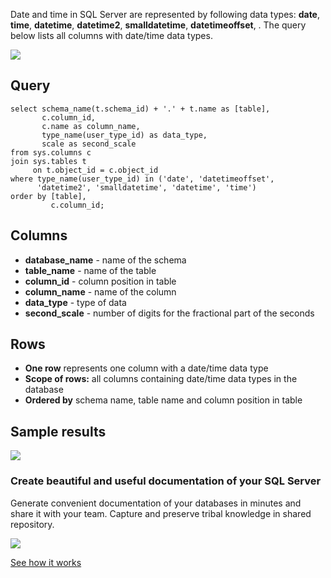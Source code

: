 Date and time in SQL Server are represented by following data types: **date**, **time**, **datetime**, **datetime2**, **smalldatetime**, **datetimeoffset**, . The query below lists all columns with date/time data types.

[![](https://dataedo.com/asset/img/markdown/docs/test-article/3187eed29ce5b9127613e8a72fc11156.png)](https://dataedo.com/blog/confused-when-trying-to-work-with-databases?cta=kb-query-confused)

## Query

```
select schema_name(t.schema_id) + '.' + t.name as [table],
       c.column_id,
       c.name as column_name,
       type_name(user_type_id) as data_type,
       scale as second_scale
from sys.columns c
join sys.tables t
     on t.object_id = c.object_id
where type_name(user_type_id) in ('date', 'datetimeoffset', 
      'datetime2', 'smalldatetime', 'datetime', 'time')
order by [table],
         c.column_id;
```

## Columns

-   **database\_name** - name of the schema
-   **table\_name** - name of the table
-   **column\_id** - column position in table
-   **column\_name** - name of the column
-   **data\_type** - type of data
-   **second\_scale** - number of digits for the fractional part of the seconds

## Rows

-   **One row** represents one column with a date/time data type
-   **Scope of rows:** all columns containing date/time data types in the database
-   **Ordered by** schema name, table name and column position in table

## Sample results

![](https://dataedo.com/asset/img/kb/query/sql-server/dateandtime_columns.png)

### Create beautiful and useful documentation of your SQL Server

Generate convenient documentation of your databases in minutes and share it with your team. Capture and preserve tribal knowledge in shared repository.

[![](https://dataedo.com/asset/img/markdown/docs/test-article/30c11fa4b210f11740f56e85ca8bf9c6.gif)](https://demo.dataedo.com/)

[See how it works](https://demo.dataedo.com/)